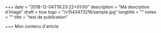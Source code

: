 +++
date = "2018-12-04T19:23:22+01:00"
description = "Ma descrption d'image"
draft = true
logo = "/v1543473216/sample.jpg"
longtitle = ""
notes = ""
title = "test de publication"

+++
Mon contenu d'article